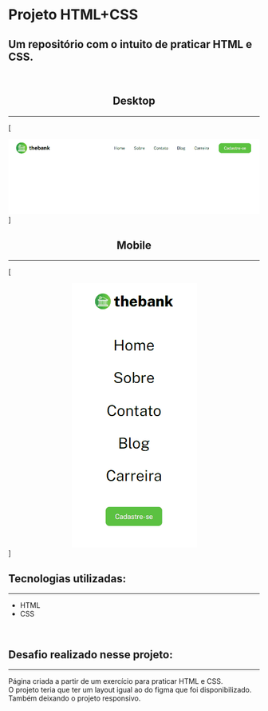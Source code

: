 # Projeto HTML+CSS

## Um repositório com o intuito de praticar HTML e CSS.  

<br>

<h2 style="text-align: center">Desktop</h2>

---
[<div style="text-align: center"><img src="src/images/animação.1.gif" /></div>]
<h2 style="text-align: center">Mobile</h2>

---
[<div style="text-align: center"><img src="src/images/animação.2.gif" /></div>]
<br>


## Tecnologias utilizadas:

---
- HTML
- CSS
<br>

## Desafio realizado nesse projeto:

---
Página criada a partir de um exercício para praticar HTML e CSS. <br>
 O projeto teria que ter um layout igual ao do figma que foi disponibilizado.<br>
 Também deixando o projeto responsivo.